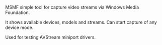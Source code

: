 MSMF simple tool for capture video streams via Windows Media Foundation.

It shows available devices, models and streams.
Can start capture of any device mode.

Used for testing AVStream miniport drivers.